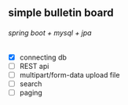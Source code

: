 ## simple bulletin board
###### spring boot + mysql + jpa 

- [x] connecting db
- [ ] REST api
- [ ] multipart/form-data upload file
- [ ] search
- [ ] paging